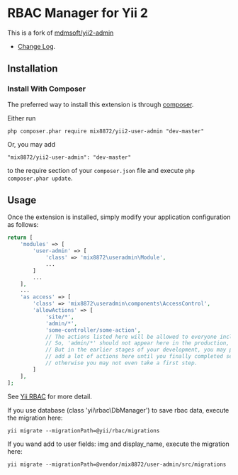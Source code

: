 RBAC Manager for Yii 2
======================

This is a fork of [mdmsoft/yii2-admin](https://github.com/mdmsoft/yii2-admin)

- [Change Log](CHANGELOG.md).

Installation
------------

### Install With Composer

The preferred way to install this extension is through [composer](http://getcomposer.org/download/).

Either run

```
php composer.phar require mix8872/yii2-user-admin "dev-master"
```

Or, you may add

```
"mix8872/yii2-user-admin": "dev-master"
```

to the require section of your `composer.json` file and execute `php composer.phar update`.

Usage
-----

Once the extension is installed, simply modify your application configuration as follows:

```php
return [
    'modules' => [
        'user-admin' => [
            'class' => 'mix8872\useradmin\Module',
            ...
        ]
        ...
    ],
    ...
    'as access' => [
        'class' => 'mix8872\useradmin\components\AccessControl',
        'allowActions' => [
            'site/*',
            'admin/*',
            'some-controller/some-action',
            // The actions listed here will be allowed to everyone including guests.
            // So, 'admin/*' should not appear here in the production, of course.
            // But in the earlier stages of your development, you may probably want to
            // add a lot of actions here until you finally completed setting up rbac,
            // otherwise you may not even take a first step.
        ]
    ],
];
```
See [Yii RBAC](http://www.yiiframework.com/doc-2.0/guide-security-authorization.html#role-based-access-control-rbac) for more detail.


If you use database (class 'yii\rbac\DbManager') to save rbac data, execute the migration here:
```
yii migrate --migrationPath=@yii/rbac/migrations
```

If you wand add to user fields: img and display_name, execute the migration here:
```
yii migrate --migrationPath=@vendor/mix8872/user-admin/src/migrations
```
